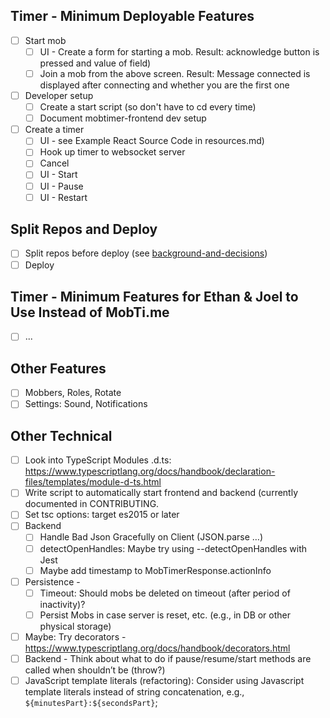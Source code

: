 ## Timer - Minimum Deployable Features
- [ ] Start mob 
  - [ ] UI - Create a form for starting a mob. Result: acknowledge button is pressed and value of field) 
  - [ ] Join a mob from the above screen. Result: Message connected is displayed after connecting and whether you are the first one
- [ ] Developer setup
  - [ ] Create a start script (so don't have to cd every time)
  - [ ] Document mobtimer-frontend dev setup
- [ ] Create a timer 
  - [ ] UI - see Example React Source Code in resources.md) 
  - [ ] Hook up timer to websocket server 
  - [ ] Cancel 
  - [ ] UI - Start 
  - [ ] UI - Pause 
  - [ ] UI - Restart

## Split Repos and Deploy
- [ ] Split repos before deploy (see [background-and-decisions](./background-and-decisions.md))
- [ ] Deploy

## Timer - Minimum Features for Ethan & Joel to Use Instead of MobTi.me
- [ ] ...
## Other Features

- [ ] Mobbers, Roles, Rotate
- [ ] Settings: Sound, Notifications

## Other Technical
- [ ] Look into TypeScript Modules .d.ts: https://www.typescriptlang.org/docs/handbook/declaration-files/templates/module-d-ts.html 
- [ ] Write script to automatically start frontend and backend (currently documented in CONTRIBUTING.
- [ ] Set tsc options: target es2015 or later
- [ ] Backend 
  - [ ] Handle Bad Json Gracefully on Client (JSON.parse …) 
  - [ ] detectOpenHandles: Maybe try using --detectOpenHandles with Jest 
  - [ ] Maybe add timestamp to MobTimerResponse.actionInfo
- [ ] Persistence -
  - [ ] Timeout: Should mobs be deleted on timeout (after period of inactivity)?
  - [ ] Persist Mobs in case server is reset, etc. (e.g., in DB or other physical storage)
- [ ] Maybe: Try decorators - https://www.typescriptlang.org/docs/handbook/decorators.html
- [ ] Backend - Think about what to do if pause/resume/start methods are called when shouldn’t be (throw?)
- [ ] JavaScript template literals (refactoring): Consider using Javascript template literals instead of string concatenation, e.g., `${minutesPart}:${secondsPart}`;
